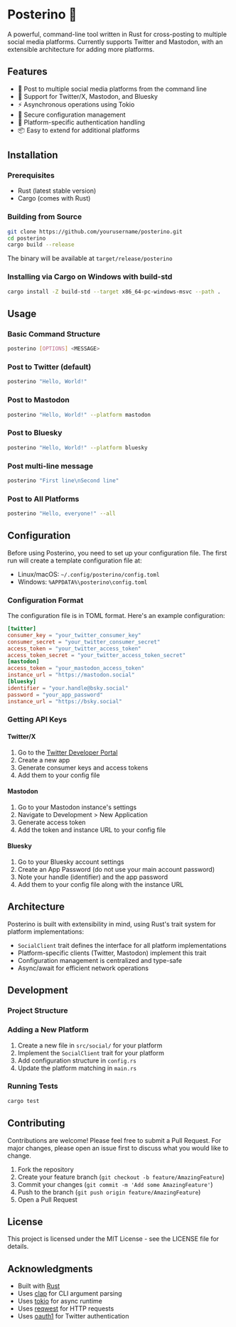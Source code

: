 # Posterino 🚀

A powerful, command-line tool written in Rust for cross-posting to multiple social media platforms. Currently supports Twitter and Mastodon, with an extensible architecture for adding more platforms.

## Features

- 📝 Post to multiple social media platforms from the command line
- 🔄 Support for Twitter/X, Mastodon, and Bluesky
- ⚡ Asynchronous operations using Tokio
- 🔐 Secure configuration management
- 🎯 Platform-specific authentication handling
- 📦 Easy to extend for additional platforms

## Installation

### Prerequisites

- Rust (latest stable version)
- Cargo (comes with Rust)

### Building from Source

```bash
git clone https://github.com/yourusername/posterino.git
cd posterino
cargo build --release
```

The binary will be available at `target/release/posterino`

### Installing via Cargo on Windows with build-std

```bash
cargo install -Z build-std --target x86_64-pc-windows-msvc --path .
```

## Usage

### Basic Command Structure

```bash
posterino [OPTIONS] <MESSAGE>
```

### Post to Twitter (default)

```bash
posterino "Hello, World!"
```

### Post to Mastodon

```bash
posterino "Hello, World!" --platform mastodon
```

### Post to Bluesky

```bash
posterino "Hello, World!" --platform bluesky
```

### Post multi-line message

```bash
posterino "First line\nSecond line"
```

### Post to All Platforms

```bash
posterino "Hello, everyone!" --all
```

## Configuration

Before using Posterino, you need to set up your configuration file. The first run will create a template configuration file at:

- Linux/macOS: `~/.config/posterino/config.toml`
- Windows: `%APPDATA%\posterino\config.toml`

### Configuration Format

The configuration file is in TOML format. Here's an example configuration:

```toml
[twitter]
consumer_key = "your_twitter_consumer_key"
consumer_secret = "your_twitter_consumer_secret"
access_token = "your_twitter_access_token"
access_token_secret = "your_twitter_access_token_secret"
[mastodon]
access_token = "your_mastodon_access_token"
instance_url = "https://mastodon.social"
[bluesky]
identifier = "your.handle@bsky.social"
password = "your_app_password"
instance_url = "https://bsky.social"
```

### Getting API Keys

#### Twitter/X

1. Go to the [Twitter Developer Portal](https://developer.twitter.com/en/portal/dashboard)
2. Create a new app
3. Generate consumer keys and access tokens
4. Add them to your config file

#### Mastodon

1. Go to your Mastodon instance's settings
2. Navigate to Development > New Application
3. Generate access token
4. Add the token and instance URL to your config file

#### Bluesky

1. Go to your Bluesky account settings
2. Create an App Password (do not use your main account password)
3. Note your handle (identifier) and the app password
4. Add them to your config file along with the instance URL

## Architecture

Posterino is built with extensibility in mind, using Rust's trait system for platform implementations:

- `SocialClient` trait defines the interface for all platform implementations
- Platform-specific clients (Twitter, Mastodon) implement this trait
- Configuration management is centralized and type-safe
- Async/await for efficient network operations

## Development

### Project Structure

### Adding a New Platform

1. Create a new file in `src/social/` for your platform
2. Implement the `SocialClient` trait for your platform
3. Add configuration structure in `config.rs`
4. Update the platform matching in `main.rs`

### Running Tests

```bash
cargo test
```

## Contributing

Contributions are welcome! Please feel free to submit a Pull Request. For major changes, please open an issue first to discuss what you would like to change.

1. Fork the repository
2. Create your feature branch (`git checkout -b feature/AmazingFeature`)
3. Commit your changes (`git commit -m 'Add some AmazingFeature'`)
4. Push to the branch (`git push origin feature/AmazingFeature`)
5. Open a Pull Request

## License

This project is licensed under the MIT License - see the LICENSE file for details.

## Acknowledgments

- Built with [Rust](https://www.rust-lang.org/)
- Uses [clap](https://github.com/clap-rs/clap) for CLI argument parsing
- Uses [tokio](https://tokio.rs/) for async runtime
- Uses [reqwest](https://github.com/seanmonstar/reqwest) for HTTP requests
- Uses [oauth1](https://github.com/dgrijalva/oauth1) for Twitter authentication
